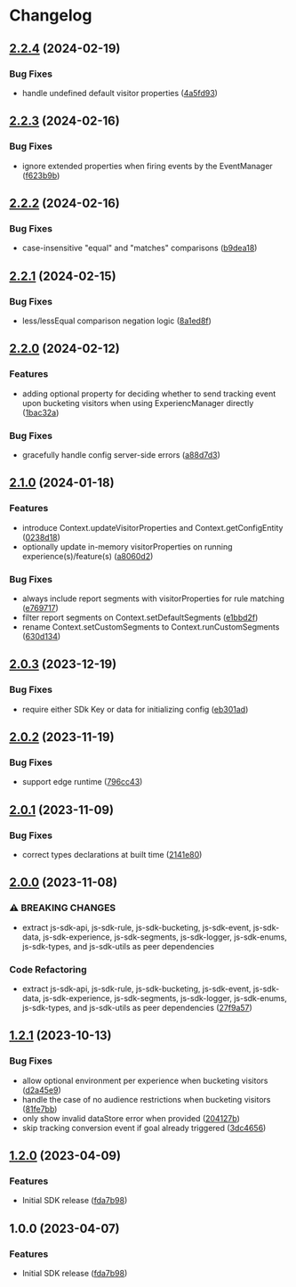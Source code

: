 # Changelog

## [2.2.4](https://github.com/convertcom/javascript-sdk/compare/js-sdk-v2.2.3...js-sdk-v2.2.4) (2024-02-19)


### Bug Fixes

* handle undefined default visitor properties ([4a5fd93](https://github.com/convertcom/javascript-sdk/commit/4a5fd93620ef38f65a969b9f950e964b0ee878e9))

## [2.2.3](https://github.com/convertcom/javascript-sdk/compare/js-sdk-v2.2.2...js-sdk-v2.2.3) (2024-02-16)


### Bug Fixes

* ignore extended properties when firing events by the EventManager ([f623b9b](https://github.com/convertcom/javascript-sdk/commit/f623b9bdece54d50aa21da76b7c99ea33e632094))

## [2.2.2](https://github.com/convertcom/javascript-sdk/compare/js-sdk-v2.2.1...js-sdk-v2.2.2) (2024-02-16)


### Bug Fixes

* case-insensitive "equal" and "matches" comparisons ([b9dea18](https://github.com/convertcom/javascript-sdk/commit/b9dea189fe0e4ff52ebfa2ec547205cfe9c30304))

## [2.2.1](https://github.com/convertcom/javascript-sdk/compare/js-sdk-v2.2.0...js-sdk-v2.2.1) (2024-02-15)


### Bug Fixes

* less/lessEqual comparison negation logic ([8a1ed8f](https://github.com/convertcom/javascript-sdk/commit/8a1ed8f9ddfb0bf89da1619e04c9b04b3c424480))

## [2.2.0](https://github.com/convertcom/javascript-sdk/compare/js-sdk-v2.1.0...js-sdk-v2.2.0) (2024-02-12)


### Features

* adding optional property for deciding whether to send tracking  event upon bucketing visitors when using ExperiencManager directly ([1bac32a](https://github.com/convertcom/javascript-sdk/commit/1bac32a2c38f15f47b4009aabec5a381c443ded9))


### Bug Fixes

* gracefully handle config server-side errors ([a88d7d3](https://github.com/convertcom/javascript-sdk/commit/a88d7d395d98c850b6af002237d3128f97cad89a))

## [2.1.0](https://github.com/convertcom/javascript-sdk/compare/js-sdk-v2.0.3...js-sdk-v2.1.0) (2024-01-18)


### Features

* introduce Context.updateVisitorProperties and Context.getConfigEntity ([0238d18](https://github.com/convertcom/javascript-sdk/commit/0238d18afa1699261c1acc30514931937dd430a1))
* optionally update in-memory visitorProperties on running experience(s)/feature(s) ([a8060d2](https://github.com/convertcom/javascript-sdk/commit/a8060d27b66d7aeb160b5cee740e6e716afcb688))


### Bug Fixes

* always include report segments with visitorProperties for rule matching ([e769717](https://github.com/convertcom/javascript-sdk/commit/e7697173791fdaffe44b23a1ad5dd1194c0997c7))
* filter report segments on Context.setDefaultSegments ([e1bbd2f](https://github.com/convertcom/javascript-sdk/commit/e1bbd2fba69f22704dd8d83c8a58d53666d45651))
* rename Context.setCustomSegments to Context.runCustomSegments ([630d134](https://github.com/convertcom/javascript-sdk/commit/630d134b1f9024795b4d9b5b53ede46ffb071b1e))

## [2.0.3](https://github.com/convertcom/javascript-sdk/compare/js-sdk-v2.0.2...js-sdk-v2.0.3) (2023-12-19)


### Bug Fixes

* require either SDk Key or data for initializing config ([eb301ad](https://github.com/convertcom/javascript-sdk/commit/eb301ad4c93d790ea565c13f3281258e1c4daa89))

## [2.0.2](https://github.com/convertcom/javascript-sdk/compare/js-sdk-v2.0.1...js-sdk-v2.0.2) (2023-11-19)


### Bug Fixes

* support edge runtime ([796cc43](https://github.com/convertcom/javascript-sdk/commit/796cc43b207d4d04a44ab93d1a35d4a672f7d9ec))

## [2.0.1](https://github.com/convertcom/javascript-sdk/compare/js-sdk-v2.0.0...js-sdk-v2.0.1) (2023-11-09)


### Bug Fixes

* correct types declarations at built time ([2141e80](https://github.com/convertcom/javascript-sdk/commit/2141e800049f9bcbf4641444b763443f196de146))

## [2.0.0](https://github.com/convertcom/javascript-sdk/compare/js-sdk-v1.2.1...js-sdk-v2.0.0) (2023-11-08)


### ⚠ BREAKING CHANGES

* extract js-sdk-api, js-sdk-rule, js-sdk-bucketing, js-sdk-event, js-sdk-data, js-sdk-experience, js-sdk-segments, js-sdk-logger, js-sdk-enums, js-sdk-types, and js-sdk-utils as peer dependencies

### Code Refactoring

* extract js-sdk-api, js-sdk-rule, js-sdk-bucketing, js-sdk-event, js-sdk-data, js-sdk-experience, js-sdk-segments, js-sdk-logger, js-sdk-enums, js-sdk-types, and js-sdk-utils as peer dependencies ([27f9a57](https://github.com/convertcom/javascript-sdk/commit/27f9a57221e5619ea185edcf657db81d4cdf0fc6))

## [1.2.1](https://github.com/convertcom/javascript-sdk/compare/js-sdk-v1.2.0...js-sdk-v1.2.1) (2023-10-13)


### Bug Fixes

* allow optional environment per experience when bucketing visitors ([d2a45e9](https://github.com/convertcom/javascript-sdk/commit/d2a45e99537221d8bbf6762f52f1124e1099b8bf))
* handle the case of no audience restrictions when bucketing visitors ([81fe7bb](https://github.com/convertcom/javascript-sdk/commit/81fe7bbf87e7c719cd6ffa62881a0b7a300bb33e))
* only show invalid dataStore error when provided ([204127b](https://github.com/convertcom/javascript-sdk/commit/204127bb9f0af5cedcac41a63c72345c7d3a48fc))
* skip tracking conversion event if goal already triggered ([3dc4656](https://github.com/convertcom/javascript-sdk/commit/3dc465613db7ee61fe612035895b86790b1e8e74))

## [1.2.0](https://github.com/convertcom/javascript-sdk/compare/js-sdk-v1.1.0...js-sdk-v1.2.0) (2023-04-09)


### Features

* Initial SDK release ([fda7b98](https://github.com/convertcom/javascript-sdk/commit/fda7b983664dcebe7e37e1645e2eee21ae4fe743))

## 1.0.0 (2023-04-07)


### Features

* Initial SDK release ([fda7b98](https://github.com/convertcom/javascript-sdk/commit/fda7b983664dcebe7e37e1645e2eee21ae4fe743))
